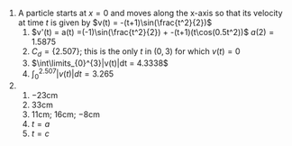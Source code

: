1. A particle starts at $x=0$ and moves along the x-axis so that its velocity at time $t$ is given by $v(t) = -(t+1)\sin(\frac{t^2}{2})$
	1. $v'(t) = a(t) =(-1)\sin(\frac{t^2}{2}) + -(t+1)(t\cos(0.5t^2))$
		$a(2) = 1.5875$
	2. $C_d = \{2.507\}$; this is the only $t$ in $(0,3)$ for which $v(t) = 0$
	3. $\int\limits_{0}^{3}|v(t)|dt = 4.3338$
	4. $\int_{0}^{2.507}|v(t)|dt = 3.265$
2. 
	1. $-23$cm
	2. $33$cm
	3. $11$cm; $16$cm; $-8$cm
	4. $t=a$
	5. $t=c$
		